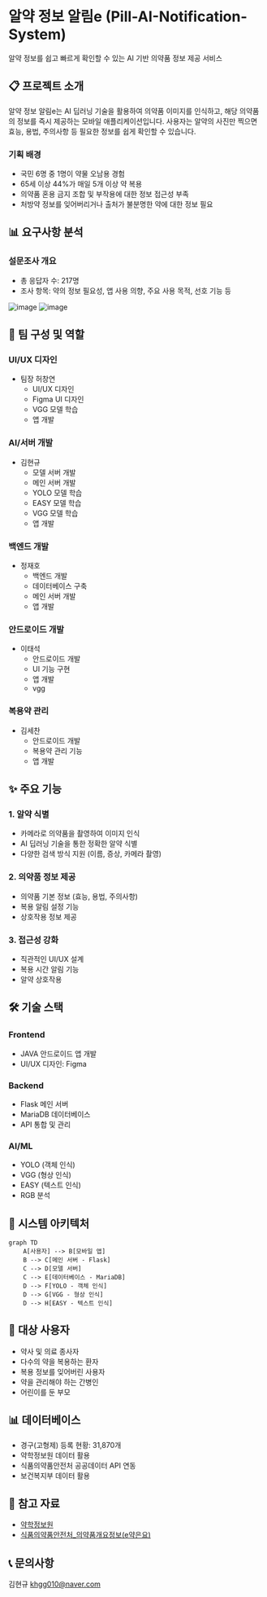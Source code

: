 # 알약 정보 알림e (Pill-AI-Notification-System)
알약 정보를 쉽고 빠르게 확인할 수 있는 AI 기반 의약품 정보 제공 서비스

## 📋 프로젝트 소개
알약 정보 알림e는 AI 딥러닝 기술을 활용하여 의약품 이미지를 인식하고, 해당 의약품의 정보를 즉시 제공하는 모바일 애플리케이션입니다. 사용자는 알약의 사진만 찍으면 효능, 용법, 주의사항 등 필요한 정보를 쉽게 확인할 수 있습니다.

### 기획 배경
- 국민 6명 중 1명이 약물 오남용 경험
- 65세 이상 44%가 매일 5개 이상 약 복용
- 의약품 혼용 금지 조합 및 부작용에 대한 정보 접근성 부족
- 처방약 정보를 잊어버리거나 출처가 불분명한 약에 대한 정보 필요

## 📊 요구사항 분석

### 설문조사 개요
- 총 응답자 수: 217명
- 조사 항목: 약의 정보 필요성, 앱 사용 의향, 주요 사용 목적, 선호 기능 등

![image](https://github.com/user-attachments/assets/a7c5f71d-aed3-4940-a78d-916c23e5b1c8)
![image](https://github.com/user-attachments/assets/fe3744d0-e8a8-40ef-bfb1-74f0f6bbdd58)



## 👥 팀 구성 및 역할

### UI/UX 디자인
- 팀장 허창연
  - UI/UX 디자인 
  - Figma UI 디자인
  - VGG 모델 학습
  - 앱 개발

### AI/서버 개발
- 김현규
  - 모델 서버 개발
  - 메인 서버 개발
  - YOLO 모델 학습
  - EASY 모델 학습
  - VGG 모델 학습
  - 앱 개발

### 백엔드 개발
- 정재호
  - 백엔드 개발
  - 데이터베이스 구축
  - 메인 서버 개발
  - 앱 개발

### 안드로이드 개발
- 이태석
  - 안드로이드 개발
  - UI 기능 구현
  - 앱 개발
  - vgg 

### 복용약 관리
- 김세찬
  - 안드로이드 개발
  - 복용약 관리 기능
  - 앱 개발

## ✨ 주요 기능

### 1. 알약 식별
- 카메라로 의약품을 촬영하여 이미지 인식
- AI 딥러닝 기술을 통한 정확한 알약 식별
- 다양한 검색 방식 지원 (이름, 증상, 카메라 촬영)

### 2. 의약품 정보 제공
- 의약품 기본 정보 (효능, 용법, 주의사항)
- 복용 알림 설정 기능
- 상호작용 정보 제공

### 3. 접근성 강화
- 직관적인 UI/UX 설계
- 복용 시간 알림 기능
- 알약 상호작용

## 🛠 기술 스택

### Frontend
- JAVA 안드로이드 앱 개발
- UI/UX 디자인: Figma

### Backend
- Flask 메인 서버
- MariaDB 데이터베이스
- API 통합 및 관리

### AI/ML
- YOLO (객체 인식)
- VGG (형상 인식)
- EASY (텍스트 인식)
- RGB 분석

## 📱 시스템 아키텍처

```mermaid
graph TD
    A[사용자] --> B[모바일 앱]
    B --> C[메인 서버 - Flask]
    C --> D[모델 서버]
    C --> E[데이터베이스 - MariaDB]
    D --> F[YOLO - 객체 인식]
    D --> G[VGG - 형상 인식]
    D --> H[EASY - 텍스트 인식]
```

## 🎯 대상 사용자
- 약사 및 의료 종사자
- 다수의 약을 복용하는 환자
- 복용 정보를 잊어버린 사용자
- 약을 관리해야 하는 간병인
- 어린이를 둔 부모

## 📊 데이터베이스
- 경구(고형제) 등록 현황: 31,870개
- 약학정보원 데이터 활용
- 식품의약품안전처 공공데이터 API 연동
- 보건복지부 데이터 활용
  
## 📌 참고 자료
- [약학정보원](https://www.health.kr/)
- [식품의약품안전처_의약품개요정보(e약은요)](https://www.data.go.kr/data/15075057/openapi.do)

## 📞 문의사항
김현규 khgg010@naver.com
